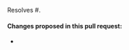 <Please review the guidelines for contributing to this repository. The link is above.>

Resolves #<issue ID here>. <If applicable.>

#### Changes proposed in this pull request: 
- 
